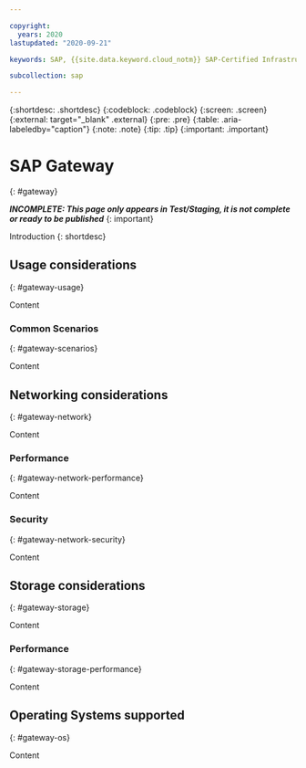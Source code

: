 ```yaml
---

copyright:
  years: 2020
lastupdated: "2020-09-21"

keywords: SAP, {{site.data.keyword.cloud_notm}} SAP-Certified Infrastructure, {{site.data.keyword.ibm_cloud_sap}}, SAP Workloads

subcollection: sap

---
```


{:shortdesc: .shortdesc}
{:codeblock: .codeblock}
{:screen: .screen}
{:external: target="_blank" .external}
{:pre: .pre}
{:table: .aria-labeledby="caption"}
{:note: .note}
{:tip: .tip}
{:important: .important}

# SAP Gateway
{: #gateway}

**_INCOMPLETE: This page only appears in Test/Staging, it is not complete or ready to be published_**
{: important}

Introduction
{: shortdesc}

## Usage considerations
{: #gateway-usage}

Content

### Common Scenarios
{: #gateway-scenarios}

Content

## Networking considerations
{: #gateway-network}

Content

### Performance
{: #gateway-network-performance}

Content

### Security
{: #gateway-network-security}

Content

## Storage considerations
{: #gateway-storage}

Content

### Performance
{: #gateway-storage-performance}

Content

## Operating Systems supported
{: #gateway-os}

Content